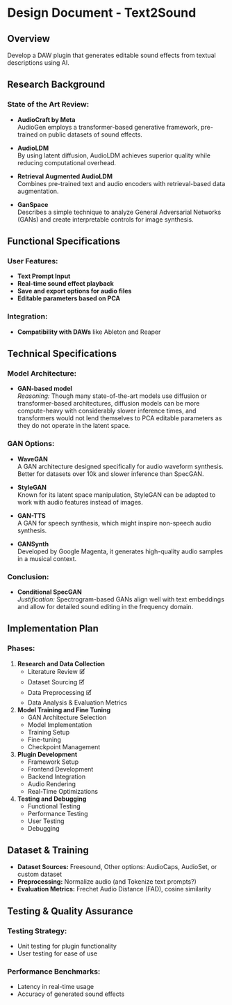 # Design Document - Text2Sound

## Overview

Develop a DAW plugin that generates editable sound effects from textual descriptions using AI.

## Research Background

### State of the Art Review:

- **AudioCraft by Meta**  
  AudioGen employs a transformer-based generative framework, pre-trained on public datasets of sound effects.

- **AudioLDM**  
  By using latent diffusion, AudioLDM achieves superior quality while reducing computational overhead.

- **Retrieval Augmented AudioLDM**  
  Combines pre-trained text and audio encoders with retrieval-based data augmentation.

- **GanSpace**  
  Describes a simple technique to analyze General Adversarial Networks (GANs) and create interpretable controls for image synthesis.

## Functional Specifications

### User Features:
- **Text Prompt Input**
- **Real-time sound effect playback**
- **Save and export options for audio files**
- **Editable parameters based on PCA**

### Integration:
- **Compatibility with DAWs** like Ableton and Reaper

## Technical Specifications

### Model Architecture:
- **GAN-based model**  
  _Reasoning:_ Though many state-of-the-art models use diffusion or transformer-based architectures, diffusion models can be more compute-heavy with considerably slower inference times, and transformers would not lend themselves to PCA editable parameters as they do not operate in the latent space.

### GAN Options:
- **WaveGAN**  
  A GAN architecture designed specifically for audio waveform synthesis. Better for datasets over 10k and slower inference than SpecGAN.
  
- **StyleGAN**  
  Known for its latent space manipulation, StyleGAN can be adapted to work with audio features instead of images.
  
- **GAN-TTS**  
  A GAN for speech synthesis, which might inspire non-speech audio synthesis.
  
- **GANSynth**  
  Developed by Google Magenta, it generates high-quality audio samples in a musical context.

### Conclusion:
- **Conditional SpecGAN**  
  _Justification:_ Spectrogram-based GANs align well with text embeddings and allow for detailed sound editing in the frequency domain.

## Implementation Plan

### Phases:
1. **Research and Data Collection**
   - Literature Review 🗹
   - Dataset Sourcing 🗹
   - Data Preprocessing 🗹
   - Data Analysis & Evaluation Metrics
2. **Model Training and Fine Tuning**
   - GAN Architecture Selection 
   - Model Implementation
   - Training Setup
   - Fine-tuning
   - Checkpoint Management
3. **Plugin Development**
   - Framework Setup
   - Frontend Development
   - Backend Integration
   - Audio Rendering
   - Real-Time Optimizations
4. **Testing and Debugging**
   - Functional Testing
   - Performance Testing
   - User Testing
   - Debugging

## Dataset & Training

- **Dataset Sources:** Freesound, Other options: AudioCaps, AudioSet, or custom dataset
- **Preprocessing:** Normalize audio (and Tokenize text prompts?)
- **Evaluation Metrics:** Frechet Audio Distance (FAD), cosine similarity

## Testing & Quality Assurance

### Testing Strategy:
- Unit testing for plugin functionality
- User testing for ease of use

### Performance Benchmarks:
- Latency in real-time usage
- Accuracy of generated sound effects
